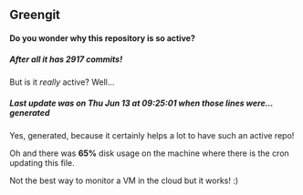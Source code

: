 ## Greengit

#### Do you wonder why this repository is so active?

##### After all it has 2917 commits!

But is it *really* active? Well...

##### Last update was on Thu Jun 13 at 09:25:01 when those lines were... generated

Yes, generated, because it certainly helps a lot to have such an active repo!

Oh and there was **65%** disk usage on the machine
where there is the cron updating this file.

Not the best way to monitor a VM in the cloud but it works! :)
